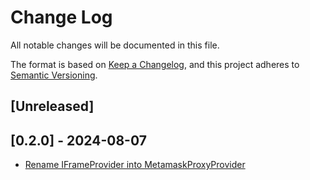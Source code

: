 # Change Log

All notable changes will be documented in this file.

The format is based on [Keep a Changelog](https://keepachangelog.com/en/1.0.0/),
and this project adheres to [Semantic Versioning](https://semver.org/spec/v2.0.0.html).

## [Unreleased]

## [0.2.0] - 2024-08-07
- [Rename IFrameProvider into MetamaskProxyProvider](https://github.com/TerraDharitri/drt-js-sdk-metamask-proxy-provider/pull/1)

